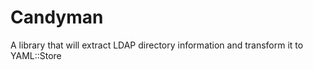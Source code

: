 Candyman
========

A library that will extract LDAP directory information and transform it to YAML::Store 
